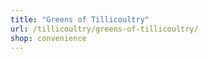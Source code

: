 ```yaml
---
title: "Greens of Tillicoultry"
url: /tillicoultry/greens-of-tillicoultry/
shop: convenience
---
```


